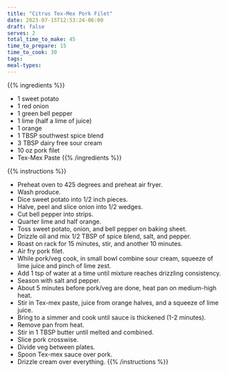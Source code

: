 ```yaml
---
title: "Citrus Tex-Mex Pork Filet"
date: 2023-07-15T12:53:24-06:00
draft: false
serves: 2
total_time_to_make: 45
time_to_prepare: 15
time_to_cook: 30
tags:
meal-types:
---
```


{{% ingredients %}}
- 1 sweet potato
- 1 red onion
- 1 green bell pepper
- 1 lime (half a lime of juice)
- 1 orange
- 1 TBSP southwest spice blend
- 3 TBSP dairy free sour cream
- 10 oz pork filet
- Tex-Mex Paste
{{% /ingredients %}}

{{% instructions %}}
- Preheat oven to 425 degrees and preheat air fryer.
- Wash produce.
- Dice sweet potato into 1/2 inch pieces.
- Halve, peel and slice onion into 1/2 wedges.
- Cut bell pepper into strips.
- Quarter lime and half orange.
- Toss sweet potato, onion, and bell pepper on baking sheet.
- Drizzle oil and mix 1/2 TBSP of spice blend, salt, and pepper.
- Roast on rack for 15 minutes, stir, and another 10 minutes.
- Air fry pork filet.
- While pork/veg cook, in small bowl combine sour cream, squeeze of lime juice and pinch of lime zest.
- Add 1 tsp of water at a time until mixture reaches drizzling consistency.
- Season with salt and pepper.
- About 5 minutes before pork/veg are done, heat pan on medium-high heat.
- Stir in Tex-mex paste, juice from orange halves, and a squeeze of lime juice.
- Bring to a simmer and cook until sauce is thickened (1-2 minutes).
- Remove pan from heat.
- Stir in 1 TBSP butter until melted and combined.
- Slice pork crosswise.
- Divide veg between plates.
- Spoon Tex-mex sauce over pork. 
- Drizzle cream over everything.
{{% /instructions %}}
